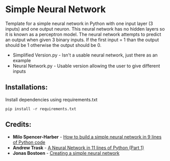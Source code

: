 # Simple Neural Network
Template for a simple neural network in Python with one input layer (3 inputs) and one output neuron. This neural network has no hidden layers so it is known as a perceptron model. The neural network attempts to predict an output when given 3 binary inputs. If the first input = 1 than the output should be 1 otherwise the output should be 0.

- Simplified Version.py - Isn't a usable neural network, just there as an example
- Neural Network.py - Usable version allowing the user to give different inputs
## Installations:
Install dependencies using requirements.txt

`pip install -r requirements.txt`

## Credits:
* **Milo Spencer-Harber** - [How to build a simple neural network in 9 lines of Python code](https://medium.com/technology-invention-and-more/how-to-build-a-simple-neural-network-in-9-lines-of-python-code-cc8f23647ca1)
* **Andrew Trask** - [A Neural Network in 11 lines of Python (Part 1)](https://iamtrask.github.io/2015/07/12/basic-python-network/)
* **Jonas Bostoen** - [Creating a simple neural network](https://github.com/jonasbostoen/simple-neural-network)
